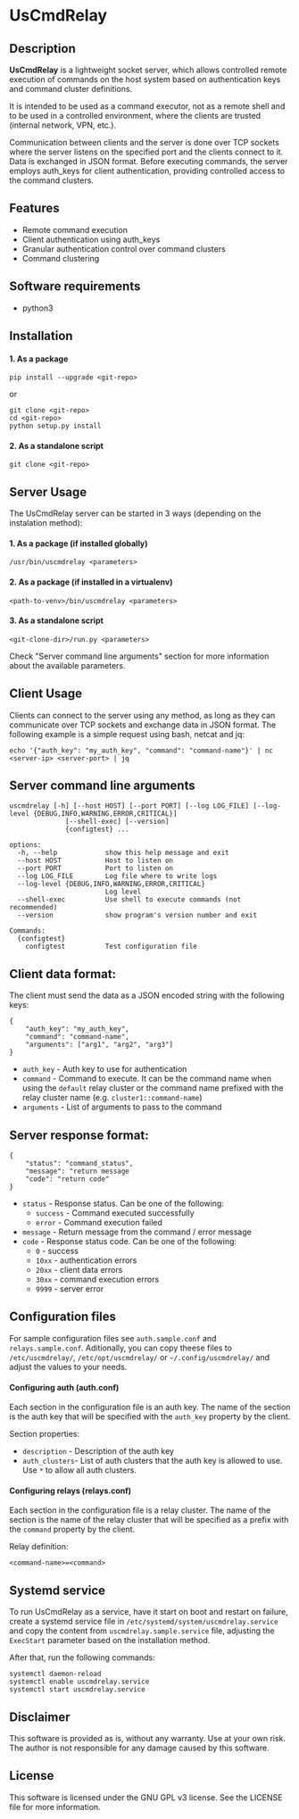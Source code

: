 # UsCmdRelay

## Description

**UsCmdRelay** is a lightweight socket server, which allows controlled remote execution of commands on the host system based on authentication keys and command cluster definitions.

It is intended to be used as a command executor, not as a remote shell and to be used in a controlled environment, where the clients are trusted (internal network, VPN, etc.).

Communication between clients and the server is done over TCP sockets where the server listens on the specified port and the clients connect to it. Data is exchanged in JSON format. Before executing commands, the server employs auth_keys for client authentication, providing controlled access to the command clusters.

## Features
- Remote command execution
- Client authentication using auth_keys
- Granular authentication control over command clusters
- Command clustering

## Software requirements

- python3


## Installation

#### 1. As a package

```
pip install --upgrade <git-repo>
```

or 

```
git clone <git-repo>
cd <git-repo>
python setup.py install
```

#### 2. As a standalone script

```
git clone <git-repo>
```

## Server Usage

The UsCmdRelay server can be started in 3 ways (depending on the instalation method):

#### 1. As a package (if installed globally)

```
/usr/bin/uscmdrelay <parameters>
```

#### 2. As a package (if installed in a virtualenv)

```
<path-to-venv>/bin/uscmdrelay <parameters>
```

#### 3. As a standalone script

```
<git-clone-dir>/run.py <parameters>
```

Check "Server command line arguments" section for more information about the available parameters.

## Client Usage

Clients can connect to the server using any method, as long as they can communicate over TCP sockets and exchange data in JSON format. The following example is a simple request using bash, netcat and jq:

```
echo '{"auth_key": "my_auth_key", "command": "command-name"}' | nc <server-ip> <server-port> | jq
```

## Server command line arguments

```
uscmdrelay [-h] [--host HOST] [--port PORT] [--log LOG_FILE] [--log-level {DEBUG,INFO,WARNING,ERROR,CRITICAL}]
              [--shell-exec] [--version]
              {configtest} ...

options:
  -h, --help            show this help message and exit
  --host HOST           Host to listen on
  --port PORT           Port to listen on
  --log LOG_FILE        Log file where to write logs
  --log-level {DEBUG,INFO,WARNING,ERROR,CRITICAL}
                        Log level
  --shell-exec          Use shell to execute commands (not recommended)
  --version             show program's version number and exit

Commands:
  {configtest}
    configtest          Test configuration file
```

## Client data format:

The client must send the data as a JSON encoded string with the following keys:
    
```
{
    "auth_key": "my_auth_key",
    "command": "command-name",
    "arguments": ["arg1", "arg2", "arg3"]
}
```

- `auth_key` - Auth key to use for authentication
- `command` - Command to execute. It can be the command name when using the `default` relay cluster or the command name prefixed with the relay cluster name (e.g. `cluster1::command-name`)
- `arguments` - List of arguments to pass to the command

## Server response format:

```
{
    "status": "command_status",
    "message": "return message
    "code": "return code"
}
```

- `status` - Response status. Can be one of the following:
    - `success` - Command executed successfully
    - `error` - Command execution failed
- `message` - Return message from the command / error message
- `code` - Response status code. Can be one of the following:
    - `0` - success
    - `10xx` - authentication errors
    - `20xx` - client data errors
    - `30xx` - command execution errors
    - `9999` - server error

## Configuration files
For sample configuration files see `auth.sample.conf` and `relays.sample.conf`. Aditionally, you can copy theese files to `/etc/uscmdrelay/`, `/etc/opt/uscmdrelay/` or `~/.config/uscmdrelay/` and adjust the values to your needs.

#### Configuring auth (auth.conf)
Each section in the configuration file is an auth key. The name of the section is the auth key that will be specified with the `auth_key` property by the client.

Section properties:
- `description` - Description of the auth key
- `auth_clusters`- List of auth clusters that the auth key is allowed to use. Use `*` to allow all auth clusters.

#### Configuring relays (relays.conf)
Each section in the configuration file is a relay cluster. The name of the section is the name of the relay cluster that will be specified as a prefix with the `command` property by the client.

Relay definition:
```
<command-name>=<command>
```

## Systemd service

To run UsCmdRelay as a service, have it start on boot and restart on failure, create a systemd service file in `/etc/systemd/system/uscmdrelay.service` and copy the content from `uscmdrelay.sample.service` file, adjusting the `ExecStart` parameter based on the installation method.

After that, run the following commands:

```
systemctl daemon-reload
systemctl enable uscmdrelay.service
systemctl start uscmdrelay.service
```
## Disclaimer

This software is provided as is, without any warranty. Use at your own risk. The author is not responsible for any damage caused by this software.

## License

This software is licensed under the GNU GPL v3 license. See the LICENSE file for more information.